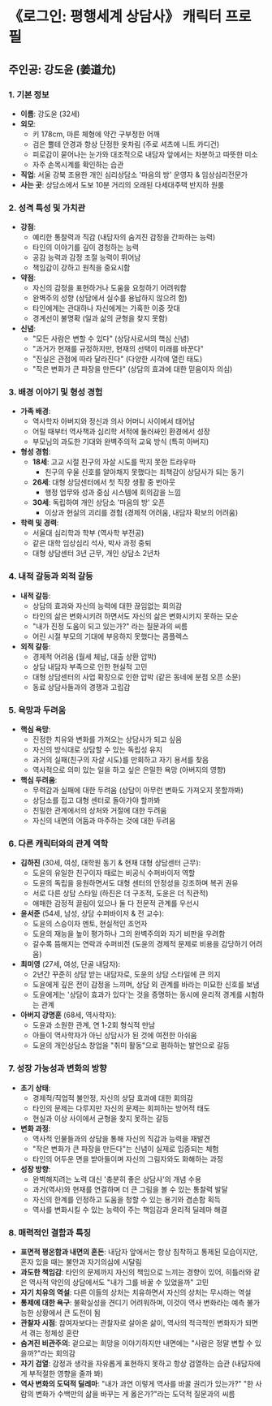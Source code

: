 # 《로그인: 평행세계 상담사》 캐릭터 프로필

## 주인공: 강도윤 (姜道允)

### 1. 기본 정보

- **이름**: 강도윤 (32세)
- **외모**:
  - 키 178cm, 마른 체형에 약간 구부정한 어깨
  - 검은 뿔테 안경과 항상 단정한 옷차림 (주로 셔츠에 니트 카디건)
  - 피로감이 묻어나는 눈가와 대조적으로 내담자 앞에서는 차분하고 따뜻한 미소
  - 자주 손목시계를 확인하는 습관
- **직업**: 서울 강북 조용한 개인 심리상담소 '마음의 방' 운영자 & 임상심리전문가
- **사는 곳**: 상담소에서 도보 10분 거리의 오래된 다세대주택 반지하 원룸

### 2. 성격 특성 및 가치관

- **강점**:
  - 예리한 통찰력과 직감 (내담자의 숨겨진 감정을 간파하는 능력)
  - 타인의 이야기를 깊이 경청하는 능력
  - 공감 능력과 감정 조절 능력이 뛰어남
  - 책임감이 강하고 원칙을 중요시함
- **약점**:
  - 자신의 감정을 표현하거나 도움을 요청하기 어려워함
  - 완벽주의 성향 (상담에서 실수를 용납하지 않으려 함)
  - 타인에게는 관대하나 자신에게는 가혹한 이중 잣대
  - 경계선이 불명확 (일과 삶의 균형을 찾지 못함)
- **신념**:
  - "모든 사람은 변할 수 있다" (상담사로서의 핵심 신념)
  - "과거가 현재를 규정하지만, 현재의 선택이 미래를 바꾼다"
  - "진실은 관점에 따라 달라진다" (다양한 시각에 열린 태도)
  - "작은 변화가 큰 파장을 만든다" (상담의 효과에 대한 믿음이자 의심)

### 3. 배경 이야기 및 형성 경험

- **가족 배경**:
  - 역사학자 아버지와 정신과 의사 어머니 사이에서 태어남
  - 어릴 때부터 역사책과 심리학 서적에 둘러싸인 환경에서 성장
  - 부모님의 과도한 기대와 완벽주의적 교육 방식 (특히 아버지)
- **형성 경험**:
  - **18세**: 고교 시절 친구의 자살 시도를 막지 못한 트라우마
    - 친구의 우울 신호를 알아채지 못했다는 죄책감이 상담사가 되는 동기
  - **26세**: 대형 상담센터에서 첫 직장 생활 중 번아웃
    - 행정 업무와 성과 중심 시스템에 회의감을 느낌
  - **30세**: 독립하여 개인 상담소 '마음의 방' 오픈
    - 이상과 현실의 괴리를 경험 (경제적 어려움, 내담자 확보의 어려움)
- **학력 및 경력**:
  - 서울대 심리학과 학부 (역사학 부전공)
  - 같은 대학 임상심리 석사, 박사 과정 중퇴
  - 대형 상담센터 3년 근무, 개인 상담소 2년차

### 4. 내적 갈등과 외적 갈등

- **내적 갈등**:
  - 상담의 효과와 자신의 능력에 대한 끊임없는 회의감
  - 타인의 삶은 변화시키려 하면서도 자신의 삶은 변화시키지 못하는 모순
  - "내가 진정 도움이 되고 있는가?" 라는 질문과의 씨름
  - 어린 시절 부모의 기대에 부응하지 못했다는 콤플렉스
- **외적 갈등**:
  - 경제적 어려움 (월세 체납, 대출 상환 압박)
  - 상담 내담자 부족으로 인한 현실적 고민
  - 대형 상담센터의 사업 확장으로 인한 압박 (같은 동네에 분점 오픈 소문)
  - 동료 상담사들과의 경쟁과 고립감

### 5. 욕망과 두려움

- **핵심 욕망**:
  - 진정한 치유와 변화를 가져오는 상담사가 되고 싶음
  - 자신의 방식대로 상담할 수 있는 독립성 유지
  - 과거의 실패(친구의 자살 시도)를 만회하고 자기 용서를 찾음
  - 역사적으로 의미 있는 일을 하고 싶은 은밀한 욕망 (아버지의 영향)
- **핵심 두려움**:
  - 무력감과 실패에 대한 두려움 (상담이 아무런 변화도 가져오지 못할까봐)
  - 상담소를 접고 대형 센터로 돌아가야 할까봐
  - 친밀한 관계에서의 상처와 거절에 대한 두려움
  - 자신의 내면의 어둠과 마주하는 것에 대한 두려움

### 6. 다른 캐릭터와의 관계 역학

- **김하진** (30세, 여성, 대학원 동기 & 현재 대형 상담센터 근무):
  - 도윤의 유일한 친구이자 때로는 비공식 수퍼바이저 역할
  - 도윤의 독립을 응원하면서도 대형 센터의 안정성을 강조하며 복귀 권유
  - 서로 다른 상담 스타일 (하진은 더 구조적, 도윤은 더 직관적)
  - 애매한 감정적 끌림이 있으나 둘 다 전문적 관계를 우선시
- **윤서준** (54세, 남성, 상담 수퍼바이저 & 전 교수):
  - 도윤의 스승이자 멘토, 현실적인 조언자
  - 도윤의 재능을 높이 평가하나 그의 완벽주의와 자기 비판을 우려함
  - 갈수록 뜸해지는 연락과 수퍼비전 (도윤의 경제적 문제로 비용을 감당하기 어려움)
- **최미영** (27세, 여성, 단골 내담자):
  - 2년간 꾸준히 상담 받는 내담자로, 도윤의 상담 스타일에 큰 의지
  - 도윤에게 깊은 전이 감정을 느끼며, 상담 외 관계를 바라는 미묘한 신호를 보냄
  - 도윤에게는 '상담이 효과가 있다'는 것을 증명하는 동시에 윤리적 경계를 시험하는 관계
- **아버지 강명훈** (68세, 역사학자):
  - 도윤과 소원한 관계, 연 1-2회 형식적 만남
  - 아들이 역사학자가 아닌 상담사가 된 것에 여전한 아쉬움
  - 도윤의 개인상담소 창업을 "취미 활동"으로 폄하하는 발언으로 갈등

### 7. 성장 가능성과 변화의 방향

- **초기 상태**:
  - 경제적/직업적 불안정, 자신의 상담 효과에 대한 회의감
  - 타인의 문제는 다루지만 자신의 문제는 회피하는 방어적 태도
  - 현실과 이상 사이에서 균형을 찾지 못하는 갈등
- **변화 과정**:
  - 역사적 인물들과의 상담을 통해 자신의 직감과 능력을 재발견
  - "작은 변화가 큰 파장을 만든다"는 신념이 실제로 입증되는 체험
  - 타인의 어두운 면을 받아들이며 자신의 그림자와도 화해하는 과정
- **성장 방향**:
  - 완벽해지려는 노력 대신 '충분히 좋은 상담사'의 개념 수용
  - 과거(역사)와 현재를 연결하며 더 큰 그림을 볼 수 있는 통찰력 발달
  - 자신의 한계를 인정하고 도움을 청할 수 있는 용기와 겸손함 획득
  - 역사를 변화시킬 수 있는 능력이 주는 책임감과 윤리적 딜레마 해결

### 8. 매력적인 결함과 특징

- **표면적 평온함과 내면의 혼돈**: 내담자 앞에서는 항상 침착하고 통제된 모습이지만, 혼자 있을 때는 불안과 자기의심에 시달림
- **과도한 책임감**: 타인의 문제까지 자신의 책임으로 느끼는 경향이 있어, 히틀러와 같은 역사적 악인의 상담에서도 "내가 그를 바꿀 수 있었을까" 고민
- **자기 치유의 역설**: 다른 이들의 상처는 치유하면서 자신의 상처는 무시하는 역설
- **통제에 대한 욕구**: 불확실성을 견디기 어려워하며, 이것이 역사 변화라는 예측 불가능한 상황에서 큰 도전이 됨
- **관찰자 시점**: 참여자보다는 관찰자로 살아온 삶이, 역사의 적극적인 변화자가 되면서 겪는 정체성 혼란
- **숨겨진 비관주의**: 겉으로는 희망을 이야기하지만 내면에는 "사람은 정말 변할 수 있을까?"라는 회의감
- **자기 검열**: 감정과 생각을 자유롭게 표현하지 못하고 항상 검열하는 습관 (내담자에게 부적절한 영향을 줄까 봐)
- **역사 변화의 도덕적 딜레마**: "내가 과연 이렇게 역사를 바꿀 권리가 있는가?" "한 사람의 변화가 수백만의 삶을 바꾸는 게 옳은가?"라는 도덕적 질문과의 씨름
